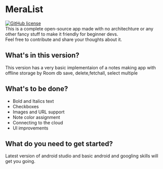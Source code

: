 # MeraList

[![GitHub license](https://img.shields.io/badge/License-MIT-blue.svg)](LICENSE)
<br>
This is a complete open-source app made with no architechture or any other fancy stuff to make it friendly for beginner devs.
<br> Feel free to contribute and share your thoughts about it.

## What's in this version?
This version has a very basic implementaion of a notes making app with offline storage by Room db save, delete,fetchall, select multiple

## What's to be done?
- Bold and Italics text
- Checkboxes
- Images and URL support
- Note color assignment
- Connecting to the cloud
- UI improvements

## What do you need to get started?
Latest version of android studio and basic android and googling skills will get you going.
